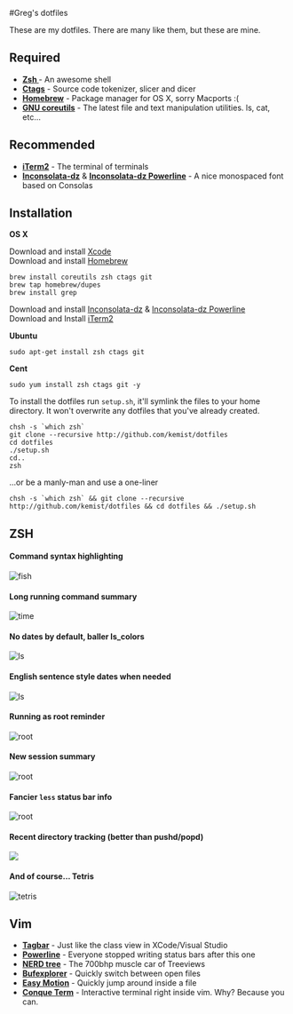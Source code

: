 #Greg's dotfiles 

These are my dotfiles. There are many like them, but these are mine.

## Required

* **[Zsh ](http://www.zsh.org/)** - An awesome shell 
* **[Ctags](http://ctags.sourceforge.net/)** - Source code tokenizer, slicer and dicer
* **[Homebrew](http://mxcl.github.com/homebrew/)** - Package manager for OS X, sorry Macports :(
* **[GNU coreutils](http://www.gnu.org/software/coreutils/)** - The latest file and text manipulation utilities. ls, cat, etc…



## Recommended

* **[iTerm2](http://www.iterm2.com)** -  The terminal of terminals
* **[Inconsolata-dz](http://media.nodnod.net/Inconsolata-dz.otf.zip)** & **[Inconsolata-dz Powerline](https://gist.github.com/raw/1595572/51bdd743cc1cc551c49457fe1503061b9404183f/Inconsolata-dz-Powerline.otf)** - A nice monospaced font based on Consolas



## Installation

**OS X**
	
Download and install [Xcode](https://itunes.apple.com/us/app/xcode/id497799835?ls=1&mt=12)  
Download and install [Homebrew](http://mxcl.github.com/homebrew/)

	brew install coreutils zsh ctags git
	brew tap homebrew/dupes
	brew install grep

Download and install [Inconsolata-dz](http://media.nodnod.net/Inconsolata-dz.otf.zip) & [Inconsolata-dz Powerline](https://gist.github.com/raw/1595572/51bdd743cc1cc551c49457fe1503061b9404183f/Inconsolata-dz-Powerline.otf)  
Download and Install [iTerm2](http://www.iterm2.com/#/section/home)

**Ubuntu**

	sudo apt-get install zsh ctags git    

**Cent**

	sudo yum install zsh ctags git -y

To install the dotfiles run `setup.sh`, it'll symlink the files to your home directory. It won't overwrite any dotfiles that you've already created.

	chsh -s `which zsh`
	git clone --recursive http://github.com/kemist/dotfiles
	cd dotfiles
	./setup.sh
	cd..
	zsh

...or be a manly-man and use a one-liner

	chsh -s `which zsh` && git clone --recursive http://github.com/kemist/dotfiles && cd dotfiles && ./setup.sh


## ZSH

#### Command syntax highlighting

![fish](/Users/greg/Desktop/fish.png)

#### Long running command summary

![time](/Users/greg/Desktop/time.png)

#### No dates by default, baller ls_colors
	
![ls](/Users/greg/Desktop/ls.png)	

#### English sentence style dates when needed
	
![ls](/Users/greg/Desktop/lsd.png)

#### Running as root reminder

![root](/Users/greg/Desktop/root.png)

#### New session summary 

![root](/Users/greg/Desktop/newshell.png)

#### Fancier `less` status bar info

![root](/Users/greg/Desktop/less.png)

#### Recent directory tracking (better than pushd/popd)

![](/Users/greg/Desktop/cdr.png)

#### And of course... Tetris

![tetris](/Users/greg/Desktop/tetris.png)


## Vim
* **[Tagbar](http://majutsushi.github.com/tagbar/)** - Just like the class view in XCode/Visual Studio
* **[Powerline](https://github.com/Lokaltog/vim-powerline)** - Everyone stopped writing status bars after this one
* **[NERD tree](https://github.com/scrooloose/nerdtree)** - The 700bhp muscle car of Treeviews
* **[Bufexplorer](http://www.vim.org/scripts/script.php?script_id=42)** - Quickly switch between open files
* **[Easy Motion](https://github.com/Lokaltog/vim-easymotion#readme)** - Quickly jump around inside a file
* **[Conque Term](https://code.google.com/p/conque/)** - Interactive terminal right inside vim. Why? Because you can.

    

